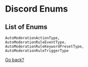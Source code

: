 # Discord Enums

## List of Enums
```
AutoModerationActionType,
AutoModerationRuleEventType,
AutoModerationRuleKeywordPresetType,
AutoModerationRuleTriggerType
```

[Go back?](Home.md)